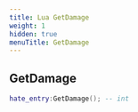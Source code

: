 ```yaml
---
title: Lua GetDamage
weight: 1
hidden: true
menuTitle: GetDamage
---
```

## GetDamage
```lua
hate_entry:GetDamage(); -- int
```